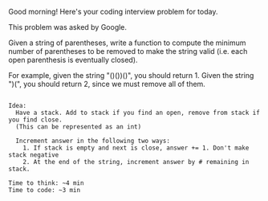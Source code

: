 Good morning! Here's your coding interview problem for today.

This problem was asked by Google.

Given a string of parentheses, write a function to compute the minimum number of parentheses to be removed to make the string valid (i.e. each open parenthesis is eventually closed).

For example, given the string "()())()", you should return 1. Given the string ")(", you should return 2, since we must remove all of them.

~~~~~~~~~~~~~~~~~~~~~~~~~~~~~~~~~~~~~~~

Idea:
  Have a stack. Add to stack if you find an open, remove from stack if you find close.
  (This can be represented as an int)

  Increment answer in the following two ways:
    1. If stack is empty and next is close, answer += 1. Don't make stack negative
    2. At the end of the string, increment answer by # remaining in stack.

Time to think: ~4 min
Time to code: ~3 min